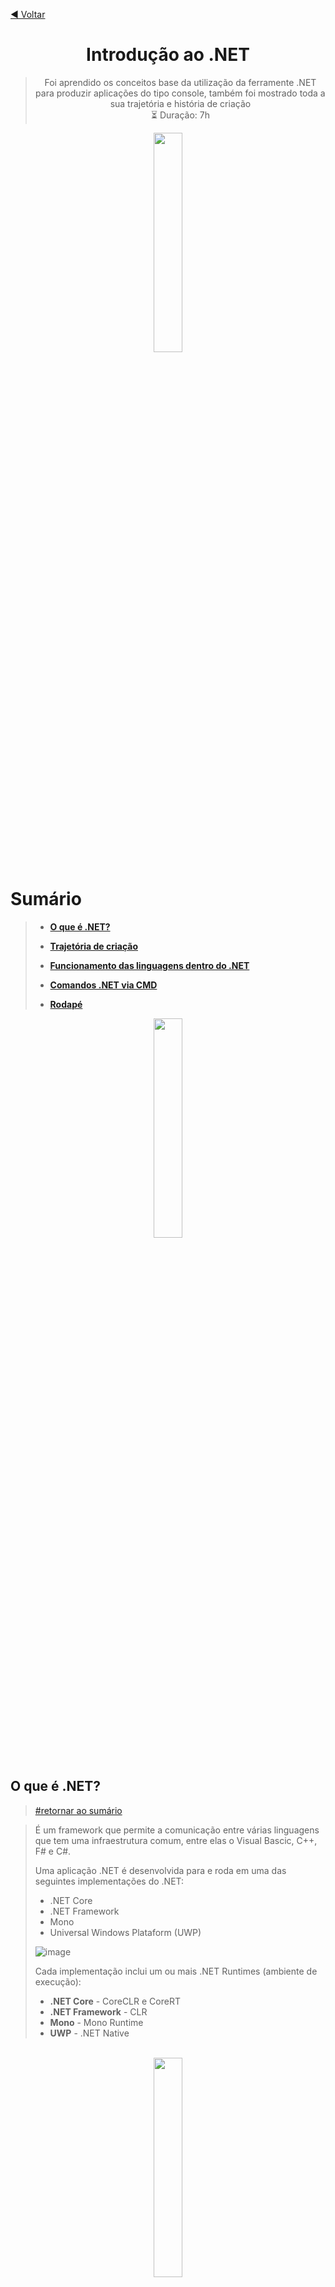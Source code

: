 <span id="header"/>

<a href="https://github.com/Delgado-tech/dio-bootcamp-avanade-projetos">◀ Voltar</a>

<div align="center">

# Introdução ao .NET
> Foi aprendido os conceitos base da utilização da ferramente .NET para produzir aplicações do tipo console, também foi mostrado toda a sua trajetória e história de criação  
> ⏳ Duração: 7h

</div>

<div align="center">
  <img name="borda-divisora-cima" src="https://user-images.githubusercontent.com/60985347/144115785-57af7916-729a-4dc8-aa8b-4ec1e51e8dd1.png" width="30%"/>
</div>


<span id="summary">

# Sumário
> - **<a href="#topic1">O que é .NET?</a>**
> - **<a href="#topic2">Trajetória de criação</a>**
> - **<a href="#topic3">Funcionamento das linguagens dentro do .NET</a>**
> - **<a href="#topic4">Comandos .NET via CMD</a>**
>
> - **<a href="#footer">Rodapé</a>**


<div align="center">
  <img name="borda-divisora-baixo" src="https://user-images.githubusercontent.com/60985347/144116278-04e3380a-d516-4017-916c-62301948b09b.png" width="30%"/>
</div>

<br>

<span id="topic1"/>

## O que é .NET?
> <a href="#summary">#retornar ao sumário</a>

> É um framework que permite a comunicação entre várias linguagens que tem uma infraestrutura comum, entre elas o Visual Bascic, C++, F# e C#.
> 
> Uma aplicação .NET é desenvolvida para e roda em uma das seguintes implementações do .NET:
> - .NET Core
> - .NET Framework
> - Mono
> - Universal Windows Plataform (UWP)
>
> ![image](https://user-images.githubusercontent.com/60985347/148050890-7d99c4f8-81a2-495c-a1a6-469c29ff2b88.png)
>
> Cada implementação inclui um ou mais .NET Runtimes (ambiente de execução):
> - **.NET Core** - CoreCLR e CoreRT
> - **.NET Framework** - CLR
> - **Mono** - Mono Runtime
> - **UWP** - .NET Native

<br>

<div align="center">
  <img name="borda-divisora-baixo" src="https://user-images.githubusercontent.com/60985347/144116278-04e3380a-d516-4017-916c-62301948b09b.png" width="30%"/>
</div>


<span id="topic2"/>

## Trajetória .NET
> <a href="#summary">#retornar ao sumário</a>

> ## Anos 70
> Microsoft desenvolve linguagem de programação básica chamada **Basic.** (Nome muito criativo aliás)
> 
> ## Anos 80
> Microsoft firma uma parceria com a IBM uma das maiores produtoras de computadores da época, que procurava alguém que fornecesse um sistema operacional para seus computadores.
>
> ## 1997
> Microsoft consolida as ferramentas de desevolvimento, as IDE's e runtimes com o Visual Studio 97, tendo as linguagens: 
> - **Visual Basic 5**
> - **Visual FoxPro 5**
> - **C++ 5**
> - **J++ (Java)**
>
> ## 1999
> - Scott Guthrie cria uma ferramenta web com Java, e a chama de ASP+ (que logo depois mudou para ASP Next e depois ASPX)
> - Jason Zander ajuda na criação de um common language runtime (CLR) para Visual Basic e C++
>
> É firmado ainda nessa época um acordo entre a Microsoft e a Sun Microsystems, para ela não utilizar ou modificar mais a linguagem Java.
>
> Devido a esse acordo, Anders Hejlsberg começa a trabalhar no desenvolvimento da linguagem C# (Acreditasse que essa linguagem jamais existiria se não fosse firmado esse acordo com a Sun Microsystems).
>
> ## 2000
> É lançado um novo ambiente de desnvolvimento .NET 1.0 - que inicialmente era chamado de Next Generation Windows Services (NGWS)
>
> ## 2001
> Miguel de Icaza começa a trabalhar no projeto Mono, que é uma reimplementação BlackBox (gerenciador de janelas livre) do .NET, que seria open source e multiplataforma.
>
> ## 2002
> É lançado o Visual Studio .NET com C# 1.0, tendo 22 linguagens dentro de apenas uma plataforma, contendo:
> - **C#.net**
> - **C++.net**
> - **VB.net**
> - **J#.net**
> - **etc.**
>
> ## 2003
> É lançado .NET 1.1 com o Visual Studio 2003, trabalhando em melhorias na CLR para lançar a CLR 2
> 
> ## 2005
> É lançado .NET 2.0 com C# 2.0 no Visual Studio 2005, nesse ano a Microsoft começa a atingir seu objetivo inicial, e a evoluir na web.
>
> ## 2007 - 2008
> É lançado .NET 3.5 com C# 3.0 no Visual Studio 2008, com Silverlight (uma tecnologia nova na época), WPF (Windows Presentation Foundation) que é uma estrutura para criação de aplicações para computador e WCF (Windoes Communication Foundation) que é uma estrutura para criação de aplicações web.
>
> É contratado uma equipe de peso com uma pegada open source que começa a atuar na criação do ASP.NET MVC (Model View Controller)
> Nessa época começa a se falar de Windows Azure.
>
> ## 2010
> É lançado .NET 4.0 com C# 4.0 no Visual Studio 2010, também com F# (Uma linguagem mais focada em orientação a objetos). Microsoft lança também comercialmente Windows Azure.
> Nesse ano Anders Hejlsberg (criador do C#) começa a trabalhar no Typescript.
>
> ## 2011
> Miguel de Icaza criador do Mono, inicia o projeto Xamarin, que basicamente desenvolvia aplicativos C# que rodassem em Android e iOS.
> 
> ## 2012
> É lançado .NET 4.0 com C# 5.0 no Visual Studio 2012, temos também o lançamento do Typescript.
>
> ## 2013
> É lançado .NET 4.51 no Visual Studio 2013, temos também o início de Roslyn, um novo compilador para C# e VB.net.
>
> ## 2014
> Microsoft deixa de ser uma empresa focada em sistemas operacionais e passa a focar em cloud, devido a entrada do novo CEO Satya Nadella.
> 
> É criado o .NET Foundation para gestão de projetos open source.
> 
> O Windows Azure passa a se chamar Microsoft Azure, já que ele se torna um marketplace que não é focado apenas em Windows.
>
> É introduzido o conceito do ASP.NET vNext, posteriormente chamado de ASP.NET Core. Que ainda trabalhava com o CLR padrão, mas com a adição do Core CLR, que era mais focado para cloud.
>
> ![image](https://user-images.githubusercontent.com/60985347/148056075-e21f1d1d-a01d-4fd4-8fb1-f36997f4415f.png)
>
> ## 2015
> É lançado .NET 4.6 com C# 6.0 no Visual Studio 2015, também é lançado o Visual Studio Code que é multiplataforma.
>
> ## 2016
> Microsoft adquire a Xamarin e adiciona o produto como parte de sua stack .NET e projetos open source. E também temos o lançamento do Visual Studio for Mac.
>
> Temos também o lançamento da plataforma .NET Core 1.0 que é uma plataforma totalmente nova, reescrita do zero, sendo open source e multiplataforma.
>
> ![image](https://user-images.githubusercontent.com/60985347/148056474-36026f6e-389b-42ef-b14b-4f81630a43b9.png)
>
> ## 2017
> É lançado .NET Framework 4.7 com C# 7.0 no Visual Studio 2017, também é lançado .NET Core 2.0 com C# 7.0 no Visual Studio 2017, Visual Studio Code e Visual Studio for Mac 2017
>
> ## 2019
> É lançado .NET Framawork 4.8 com C# 7.3 no Visual Studio 2019. Temos também o lançamento do .NET Core 3.0 com C# 8.0 no Visual Studio 2019, Visual Studio Code e Visual Studio for Mac 2019.
>
> ## 2020
> .NET Framework é concluído na versão 4.8 e deixa de ser evoluído - junto com o WCF e ASP.NET Webforms exclusivos dele. Temos também o lançamento do .NET 5 (que antes era chamado de .NET Core) que junta tudo o que há de melhor no .NET Framework, .NET Core e no Mono Project.
>

<br>

<div align="center">
  <img name="borda-divisora-baixo" src="https://user-images.githubusercontent.com/60985347/144116278-04e3380a-d516-4017-916c-62301948b09b.png" width="30%"/>
</div>


<span id="topic3"/>

## Funcionamento das linguagens dentro do .NET
> <a href="#summary">#retornar ao sumário</a>

> Cada linguagem contida dentro do .NET, possui um compilador próprio, que compila essa linguagem para uma linguagem intermediária (Common Intermediate Language ou CIL) que será compilado por um CRL que irá traduzir essa linguagem intermediária para binário, ou seja, uma linguagem que o computador entenda.
>
> ![image](https://user-images.githubusercontent.com/60985347/148058199-a5ae85b2-98d2-4fda-bb1a-30e10fd9a097.png)
>
> Quando o programa C# é executado, o assembly é carregado no CLR. 
> Em seguida o CLR executará a compilação just in time (JIT) para converter o código IL em instruções de máquinas ativas.
>
> O CLR também fornece outros serviços como:
> - Garbage Collector – Coleta partes do código que não estão sendo utilizados e remove eles da memória.
> - Exception Handler – Recebe e controla as exceções do nosso código. 
> - Resources Manager - Um gerenciador de recursos que fornece acesso conveniente aos recursos específicos da cultura no tempo de execução.



<br>
<br>
<br>
<br>

<span id="footer"/>
  
> <div align="center"><a href="#header">Voltar ao topo</a></div>

  
<div align="center">
  <img name="borda-divisora-baixo" src="https://user-images.githubusercontent.com/60985347/144116278-04e3380a-d516-4017-916c-62301948b09b.png" width="30%"/>
</div>

